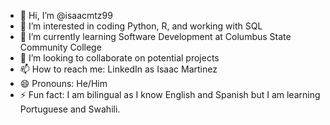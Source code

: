 - 👋 Hi, I’m @isaacmtz99
- 👀 I’m interested in coding Python, R, and working with SQL
- 🌱 I’m currently learning Software Development at Columbus State Community College
- 💞️ I’m looking to collaborate on potential projects
- 📫 How to reach me: LinkedIn as Isaac Martinez
- 😄 Pronouns: He/Him
- ⚡ Fun fact: I am bilingual as I know English and Spanish but I am learning Portuguese and Swahili.

<!---
isaacmtz99/isaacmtz99 is a ✨ special ✨ repository because its `README.md` (this file) appears on your GitHub profile.
You can click the Preview link to take a look at your changes.
--->
